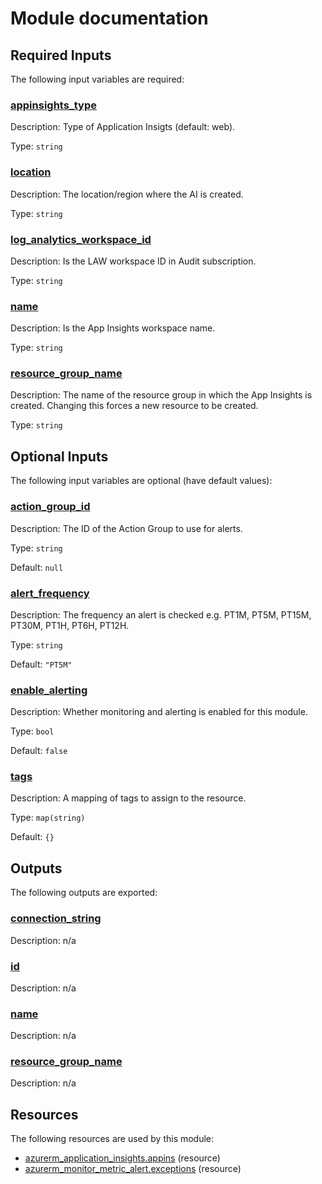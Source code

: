 # Module documentation

## Required Inputs

The following input variables are required:

### <a name="input_appinsights_type"></a> [appinsights\_type](#input\_appinsights\_type)

Description: Type of Application Insigts (default: web).

Type: `string`

### <a name="input_location"></a> [location](#input\_location)

Description: The location/region where the AI is created.

Type: `string`

### <a name="input_log_analytics_workspace_id"></a> [log\_analytics\_workspace\_id](#input\_log\_analytics\_workspace\_id)

Description: Is the LAW workspace ID in Audit subscription.

Type: `string`

### <a name="input_name"></a> [name](#input\_name)

Description: Is the App Insights workspace name.

Type: `string`

### <a name="input_resource_group_name"></a> [resource\_group\_name](#input\_resource\_group\_name)

Description: The name of the resource group in which the App Insights is created. Changing this forces a new resource to be created.

Type: `string`

## Optional Inputs

The following input variables are optional (have default values):

### <a name="input_action_group_id"></a> [action\_group\_id](#input\_action\_group\_id)

Description: The ID of the Action Group to use for alerts.

Type: `string`

Default: `null`

### <a name="input_alert_frequency"></a> [alert\_frequency](#input\_alert\_frequency)

Description: The frequency an alert is checked e.g. PT1M, PT5M, PT15M, PT30M, PT1H, PT6H, PT12H.

Type: `string`

Default: `"PT5M"`

### <a name="input_enable_alerting"></a> [enable\_alerting](#input\_enable\_alerting)

Description: Whether monitoring and alerting is enabled for this module.

Type: `bool`

Default: `false`

### <a name="input_tags"></a> [tags](#input\_tags)

Description: A mapping of tags to assign to the resource.

Type: `map(string)`

Default: `{}`

## Outputs

The following outputs are exported:

### <a name="output_connection_string"></a> [connection\_string](#output\_connection\_string)

Description: n/a

### <a name="output_id"></a> [id](#output\_id)

Description: n/a

### <a name="output_name"></a> [name](#output\_name)

Description: n/a

### <a name="output_resource_group_name"></a> [resource\_group\_name](#output\_resource\_group\_name)

Description: n/a
## Resources

The following resources are used by this module:

- [azurerm_application_insights.appins](https://registry.terraform.io/providers/hashicorp/azurerm/latest/docs/resources/application_insights) (resource)
- [azurerm_monitor_metric_alert.exceptions](https://registry.terraform.io/providers/hashicorp/azurerm/latest/docs/resources/monitor_metric_alert) (resource)
